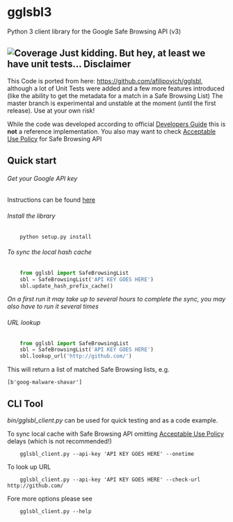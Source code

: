 gglsbl3
======

Python 3 client library for the Google Safe Browsing API (v3)

![Coverage](https://img.shields.io/badge/coverage-150%25-brightgreen.svg "Coverage") Just kidding. But hey, at least we have unit tests...
Disclaimer
----------
This Code is ported from here: https://github.com/afilipovich/gglsbl, although a lot of Unit Tests were added and a few more features introduced (like the ability to get the metadata for a match in a Safe Browsing List)
The master branch is experimental and unstable at the moment (until the first release). Use at your own risk!

While the code was developed according to official
[Developers Guide](https://developers.google.com/safe-browsing/developers_guide_v3)
this is **not** a reference implementation. You also may want to check
[Acceptable Use Policy](https://developers.google.com/safe-browsing/developers_guide_v3#AcceptableUsage)
for Safe Browsing API

Quick start
-----------

###### Get your Google API key
Instructions can be found [here](https://developers.google.com/safe-browsing/lookup_guide#GettingStarted)

###### Install the library

```
    python setup.py install
```

###### To sync the local hash cache

```python
    from gglsbl import SafeBrowsingList
    sbl = SafeBrowsingList('API KEY GOES HERE')
    sbl.update_hash_prefix_cache()
```

*On a first run it may take up to several hours to complete the sync, you may also have to run it several times*

###### URL lookup

```python
    from gglsbl import SafeBrowsingList
    sbl = SafeBrowsingList('API KEY GOES HERE')
    sbl.lookup_url('http://github.com/')
```
This will return a list of matched Safe Browsing lists, e.g.
```
[b'goog-malware-shavar']
```

CLI Tool
--------
*bin/gglsbl_client.py* can be used for quick testing and as a code example.

To sync local cache with Safe Browsing API omitting [Acceptable Use Policy](https://developers.google.com/safe-browsing/developers_guide_v3#AcceptableUsage) delays (which is not recommended!)
```
    gglsbl_client.py --api-key 'API KEY GOES HERE' --onetime
```

To look up URL
```
    gglsbl_client.py --api-key 'API KEY GOES HERE' --check-url http://github.com/
```

Fore more options please see
```
    gglsbl_client.py --help
```
